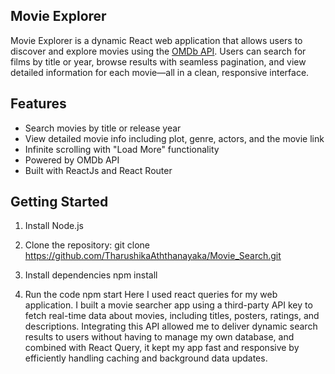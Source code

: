 ## Movie Explorer

Movie Explorer is a dynamic React web application that allows users to discover and explore movies using the [OMDb API](https://www.omdbapi.com/). Users can search for films by title or year, browse results with seamless pagination, and view detailed information for each movie—all in a clean, responsive interface.

##  Features

-  Search movies by title or release year
-  View detailed movie info including plot, genre, actors, and the movie link
-  Infinite scrolling with "Load More" functionality
-  Powered by OMDb API
-  Built with ReactJs and React Router

## Getting Started
1. Install Node.js
   
2. Clone the repository:
   git clone https://github.com/TharushikaAththanayaka/Movie_Search.git

3. Install dependencies
   npm install

4. Run the code
   npm start
Here I used react queries for my web application. I built a movie searcher app using a third-party API key to fetch real-time data about movies, including titles, posters, ratings, and descriptions. Integrating this API allowed me to deliver dynamic search results to users without having to manage my own database, and combined with React Query, it kept my app fast and responsive by efficiently handling caching and background data updates.
